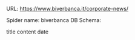 URL: https://www.biverbanca.it/corporate-news/

Spider name: biverbanca
DB Schema:

title
content
date